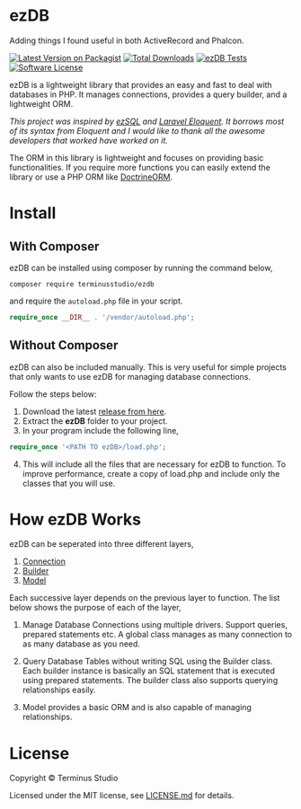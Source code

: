 # ezDB


Adding things I found useful in both ActiveRecord and Phalcon.

[![Latest Version on Packagist][ico-version]][link-packagist]
[![Total Downloads][ico-downloads]][link-downloads]
[![ezDB Tests][ico-tests]][link-tests]
[![Software License][ico-license]](LICENSE.md)

ezDB is a lightweight library that provides an easy and fast to deal with databases in PHP. It manages connections, provides a query builder, and a lightweight ORM.

_This project was inspired by [ezSQL](https://github.com/ezSQL/ezsql) and [Laravel Eloquent](https://github.com/illuminate/database). It borrows most of its syntax from Eloquent and I would like to thank all the awesome developers that worked have worked on it._

The ORM in this library is lightweight and focuses on providing basic functionalities. If you require more functions you can easily extend the library  or use a PHP ORM like [DoctrineORM](https://github.com/doctrine/orm).

# Install

## With Composer

ezDB can be installed using composer by running the command below,

```
composer require terminusstudio/ezdb
```

and require the `autoload.php` file in your script.

```php
require_once __DIR__ . '/vendor/autoload.php';
```

## Without Composer

ezDB can also be included manually. This is very useful for simple projects that only wants to use ezDB for managing database connections.

Follow the steps below:

1. Download the latest [release from here](https://github.com/TerminusStudio/ezDB/releases/).
2. Extract the **ezDB** folder to your project.
3. In your program include the following line,

```php
require_once '<PATH TO ezDB>/load.php';
```

4. This will include all the files that are necessary for ezDB to function. To improve performance, create a copy of load.php and include only the classes that you will use.

# How ezDB Works

ezDB can be seperated into three different layers, 

1. [Connection](https://github.com/TerminusStudio/ezDB/wiki/1.-Connection)
2. [Builder](https://github.com/TerminusStudio/ezDB/wiki/2.-Builder)
3. [Model](https://github.com/TerminusStudio/ezDB/wiki/3.-Model)

Each successive layer depends on the previous layer to function. The list below shows the purpose of each of the layer,

1. Manage Database Connections using multiple drivers. Support queries, prepared statements etc. A global class manages as many connection to as many database as you need.

2. Query Database Tables without writing SQL using the Builder class. Each builder instance is basically an SQL statement that is executed using prepared statements. The builder class also supports querying relationships easily.

3. Model provides a basic ORM and is also capable of managing relationships.

# License
Copyright © Terminus Studio

Licensed under the MIT license, see [LICENSE.md](https://github.com/TerminusStudio/ezDB/blob/dev/License.md) for details.

[ico-version]: https://img.shields.io/packagist/v/TerminusStudio/ezdb.svg?style=flat-square
[ico-tests]: https://github.com/TerminusStudio/ezDB/workflows/ezDB%20Tests/badge.svg?branch=dev
[ico-license]: https://img.shields.io/badge/license-MIT-brightgreen.svg?style=flat-square
[ico-downloads]: https://img.shields.io/packagist/dt/TerminusStudio/ezdb.svg?style=flat-square

[link-packagist]: https://packagist.org/packages/TerminusStudio/ezdb
[link-tests]: https://github.com/TerminusStudio/ezDB/actions/?query=branch:dev
[link-downloads]: https://packagist.org/packages/TerminusStudio/ezdb
[link-author]: https://github.com/TerminusStudio
